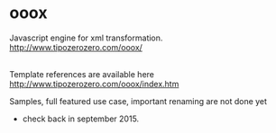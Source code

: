 # ooox
Javascript engine for xml transformation.<br/>
<a href="http://www.tipozerozero.com/ooox/">http://www.tipozerozero.com/ooox/</a><br/><br/>


Template references are available here <br/>
<a href="http://www.tipozerozero.com/ooox/">http://www.tipozerozero.com/ooox/index.htm</a><br/>

Samples, full featured use case, important renaming are not done yet <br/>
- check back in september 2015.
